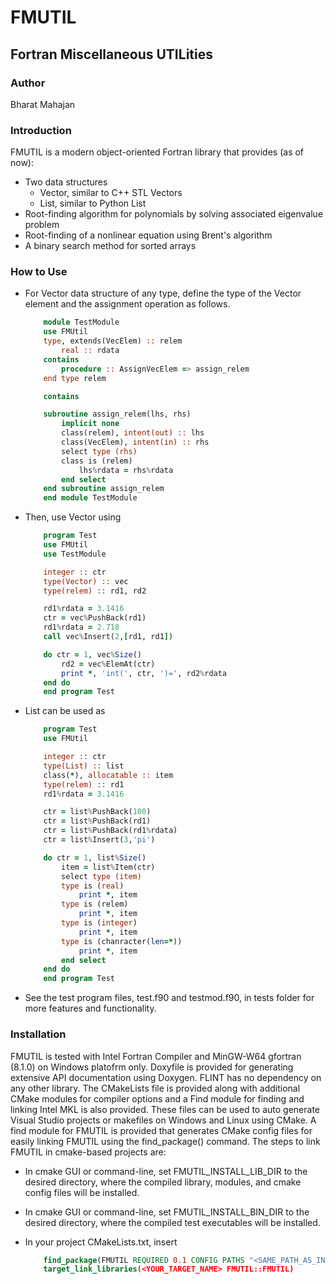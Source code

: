 # FMUTIL

## Fortran Miscellaneous UTILities


### Author

Bharat Mahajan

### Introduction

FMUTIL is a modern object-oriented Fortran library that provides (as of now):

- Two data structures
    + Vector, similar to C++ STL Vectors
    + List, similar to Python List
- Root-finding algorithm for polynomials by solving associated eigenvalue problem
- Root-finding of a nonlinear equation using Brent's algorithm
- A binary search method for sorted arrays

### How to Use

+ For Vector data structure of any type, define the type of the Vector element and the assignment operation as follows.

    ```fortran
        module TestModule
        use FMUtil
        type, extends(VecElem) :: relem
            real :: rdata
        contains
            procedure :: AssignVecElem => assign_relem
        end type relem

        contains

        subroutine assign_relem(lhs, rhs)
            implicit none
            class(relem), intent(out) :: lhs
            class(VecElem), intent(in) :: rhs
            select type (rhs)
            class is (relem)
                lhs%rdata = rhs%rdata
            end select    
        end subroutine assign_relem
        end module TestModule
    ```

+ Then, use Vector using

    ```fortran
        program Test
        use FMUtil
        use TestModule

        integer :: ctr
        type(Vector) :: vec
        type(relem) :: rd1, rd2

        rd1%rdata = 3.1416
        ctr = vec%PushBack(rd1)    
        rd1%rdata = 2.718
        call vec%Insert(2,[rd1, rd1])

        do ctr = 1, vec%Size()
            rd2 = vec%ElemAt(ctr)
            print *, 'int(', ctr, ')=', rd2%rdata        
        end do    
        end program Test
    ```

+ List can be used as

    ```fortran
        program Test
        use FMUtil

        integer :: ctr
        type(List) :: list
        class(*), allocatable :: item
        type(relem) :: rd1
        rd1%rdata = 3.1416

        ctr = list%PushBack(100)
        ctr = list%PushBack(rd1)
        ctr = list%PushBack(rd1%rdata)
        ctr = list%Insert(3,'pi')    

        do ctr = 1, list%Size()
            item = list%Item(ctr)
            select type (item)
            type is (real)
                print *, item
            type is (relem)
                print *, item
            type is (integer)
                print *, item
            type is (chanracter(len=*))
                print *, item
            end select
        end do  
        end program Test  
    ```

+ See the test program files, test.f90 and testmod.f90, in tests folder for more features and functionality.

### Installation

FMUTIL is tested with Intel Fortran Compiler and MinGW-W64 gfortran (8.1.0) on Windows platofrm only. Doxyfile is provided for generating extensive API documentation using Doxygen. FLINT has no dependency on any other library. The CMakeLists file is provided along with additional CMake modules for compiler options and a Find module for finding and linking Intel MKL is also provided. These files can be used to auto generate Visual Studio projects or makefiles on Windows and Linux using CMake. A find module for FMUTIL is provided that generates CMake config files for easily linking FMUTIL using the find_package() command. The steps to link FMUTIL in cmake-based projects are:

+ In cmake GUI or command-line, set FMUTIL_INSTALL_LIB_DIR to the desired directory, where the compiled library, modules, and cmake config files will be installed.

+ In cmake GUI or command-line, set FMUTIL_INSTALL_BIN_DIR to the desired directory, where the compiled test executables will be installed.

+ In your project CMakeLists.txt, insert

    ```cmake
        find_package(FMUTIL REQUIRED 0.1 CONFIG PATHS "<SAME_PATH_AS_IN_FMUTIL_INSTALL_LIB_DIR>" NO_CMAKE_PACKAGE_REGISTRY)
        target_link_libraries(<YOUR_TARGET_NAME> FMUTIL::FMUTIL)
    ```
